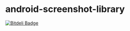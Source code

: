 android-screenshot-library
==========================


[![Bitdeli Badge](https://d2weczhvl823v0.cloudfront.net/time-machine/android-screenshot-library/trend.png)](https://bitdeli.com/free "Bitdeli Badge")


